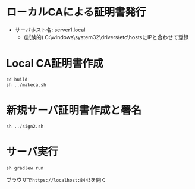 # ローカルCAによる証明書発行

- サーバホスト名: server1.local
  - (試験的) C:\windows\system32\drivers\etc\hostsにIPと合わせて登録

# Local CA証明書作成
```shell
cd build
sh ../makeca.sh
```
# 新規サーバ証明書作成と署名
```shell
sh ../sign2.sh
```

# サーバ実行
```shell
sh gradlew run
```
ブラウザで`https://localhost:8443`を開く
